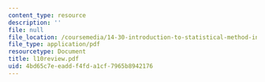 ```yaml
---
content_type: resource
description: ''
file: null
file_location: /coursemedia/14-30-introduction-to-statistical-method-in-economics-spring-2006/4bd65c7eeaddf4fda1cf7965b8942176_l10review.pdf
file_type: application/pdf
resourcetype: Document
title: l10review.pdf
uid: 4bd65c7e-eadd-f4fd-a1cf-7965b8942176
---
```

